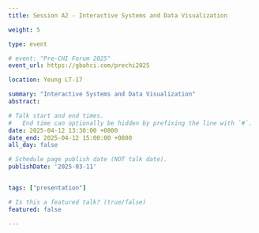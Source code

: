 ```yaml
---
title: Session A2 - Interactive Systems and Data Visualization

weight: 5

type: event

# event: "Pre-CHI Forum 2025"
event_url: https://gbahci.com/prechi2025

location: Yeung LT-17

summary: "Interactive Systems and Data Visualization"
abstract:

# Talk start and end times.
#   End time can optionally be hidden by prefixing the line with `#`.
date: 2025-04-12 13:30:00 +0800
date_end: 2025-04-12 15:00:00 +0800
all_day: false

# Schedule page publish date (NOT talk date).
publishDate: '2025-03-11'


tags: ["presentation"]

# Is this a featured talk? (true/false)
featured: false

---
```


